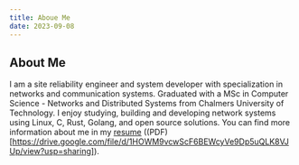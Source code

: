 ```yaml
---
title: Aboue Me
date: 2023-09-08
---
```

## About Me

I am a site reliability engineer and system developer with specialization in networks and communication systems.
Graduated with a MSc in Computer Science - Networks and Distributed Systems from Chalmers University of Technology.
I enjoy studying, building and developing network systems using Linux, C, Rust, Golang, and open source solutions.
You can find more information about me in my [resume](/resume/) ((PDF)[https://drive.google.com/file/d/1HOWM9vcwScF6BEWcyVe9Dp5uQLK8VJUp/view?usp=sharing]).
